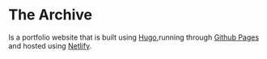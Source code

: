 # The Archive

Is a portfolio website that is built using [Hugo](https://gohugo.io/),running through [Github Pages](https://pages.github.com/) and hosted using [Netlify](https://www.netlify.com/).
